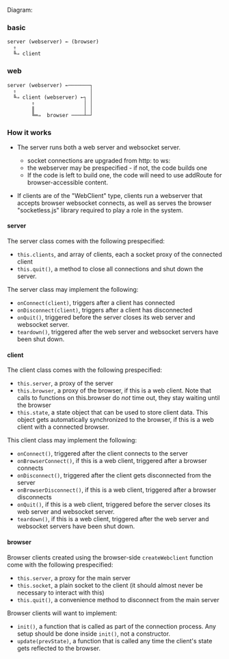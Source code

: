 Diagram:

### basic

```
server (webserver) ← (browser)
  ⇑
  ╚⇒ client
```

### web

```
server (webserver) ←───────┐
  ⇑                        │
  ╚⇒ client (webserver) ←┐ │
        ⇑                │ │
        ║                │ │
        ╚═⇒  browser ────┴─┘
```

### How it works

- The server runs both a web server and websocket server.

  - socket connections are upgraded from http: to ws:
  - the webserver may be prespecified - if not, the code builds one
  - If the code is left to build one, the code will need to use addRoute for browser-accessible content.

- If clients are of the "WebClient" type, clients run a webserver that accepts browser websocket connects,
  as well as serves the browser "socketless.js" library required to play a role in the system.

#### server

The server class comes with the following prespecified:

- `this.clients`, and array of clients, each a socket proxy of the connected client
- `this.quit()`, a method to close all connections and shut down the server.

The server class may implement the following:

- `onConnect(client)`, triggers after a client has connected
- `onDisconnect(client)`, triggers after a client has disconnected
- `onQuit()`, triggered before the server closes its web server and websocket server.
- `teardown()`, triggered after the web server and websocket servers have been shut down.

#### client

The client class comes with the following prespecified:

- `this.server`, a proxy of the server
- `this.browser`, a proxy of the browser, if this is a web client. Note that calls to functions on this.browser do _not_ time out, they stay waiting until the browser
- `this.state`, a state object that can be used to store client data. This object gets automatically synchronized to the browser, if this is a web client with a connected browser.

This client class may implement the following:

- `onConnect()`, triggered after the client connects to the server
- `onBrowserConnect()`, if this is a web client, triggered after a browser connects
- `onDisconnect()`, triggered after the client gets disconnected from the server
- `onBrowserDisconnect()`, if this is a web client, triggered after a browser disconnects
- `onQuit()`, if this is a web client, triggered before the server closes its web server and websocket server.
- `teardown()`, if this is a web client, triggered after the web server and websocket servers have been shut down.

#### browser

Browser clients created using the browser-side `createWebclient` function come with the following prespecified:

- `this.server`, a proxy for the main server
- `this.socket`, a plain socket to the client (it should almost never be necessary to interact with this)
- `this.quit()`, a convenience method to disconnect from the main server

Browser clients will want to implement:

- `init()`, a function that is called as part of the connection process. Any setup should be done inside `init()`, not a constructor.
- `update(prevState)`, a function that is called any time the client's state gets reflected to the browser.
